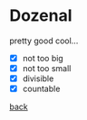 # Dozenal
pretty good cool...

- [x] not too big
- [x] not too small
- [x] divisible
- [x] countable

[back](ilikecoffee-iliketea.github.io)
